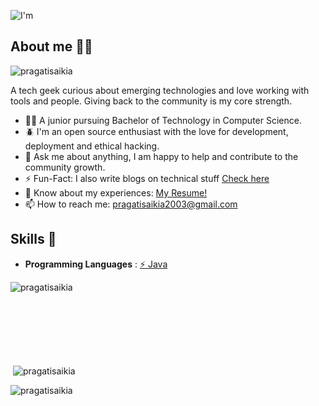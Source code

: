 ![I'm](https://github.com/pragatisaikia/pragatisaikia/assets/bio.png)

## About me :sassy_woman:
<p align="left"> <img src="https://komarev.com/ghpvc/?username=pragatisaikia&label=Profile%20views&color=0e75b6&style=flat" alt="pragatisaikia" /> </p>
A tech geek curious about emerging technologies and love working with tools and people. Giving back to the community is my core strength.

 * :student: A junior pursuing Bachelor of Technology in Computer Science.
 * :beetle: I'm an open source enthusiast with the love for development, deployment and ethical hacking.
 * :speech_balloon: Ask me about anything, I am happy to help and contribute to the community growth.
 * :zap: Fun-Fact: I also write blogs on technical stuff [Check here](https://hashnode.com/@PragatiS)
 * :page_with_curl: Know about my experiences: [My Resume!](https://drive.google.com/file/d/1C7sOH80OgRFaM-Y2BUhMadAnS4aLeKd_/view?usp=drive_link)
 * :mailbox: How to reach me: pragatisaikia2003@gmail.com


## Skills :jigsaw:
* **Programming Languages** : [⚡️ Java](https://www.java.com)

  
<p><img align="left" src="https://github-readme-stats.vercel.app/api/top-langs?username=pragatisaikia&show_icons=true&locale=en&layout=compact" alt="pragatisaikia" /></p><br><br><br><br><br><br><br>

<p>&nbsp;<img align="center" background-color="black" margin-left="40px" src="https://github-readme-stats.vercel.app/api?username=pragatisaikia&show_icons=true&locale=en" alt="pragatisaikia" /></p>


<p><img align="center" src="https://github-readme-streak-stats.herokuapp.com/?user=pragatisaikia&" alt="pragatisaikia" /></p>







